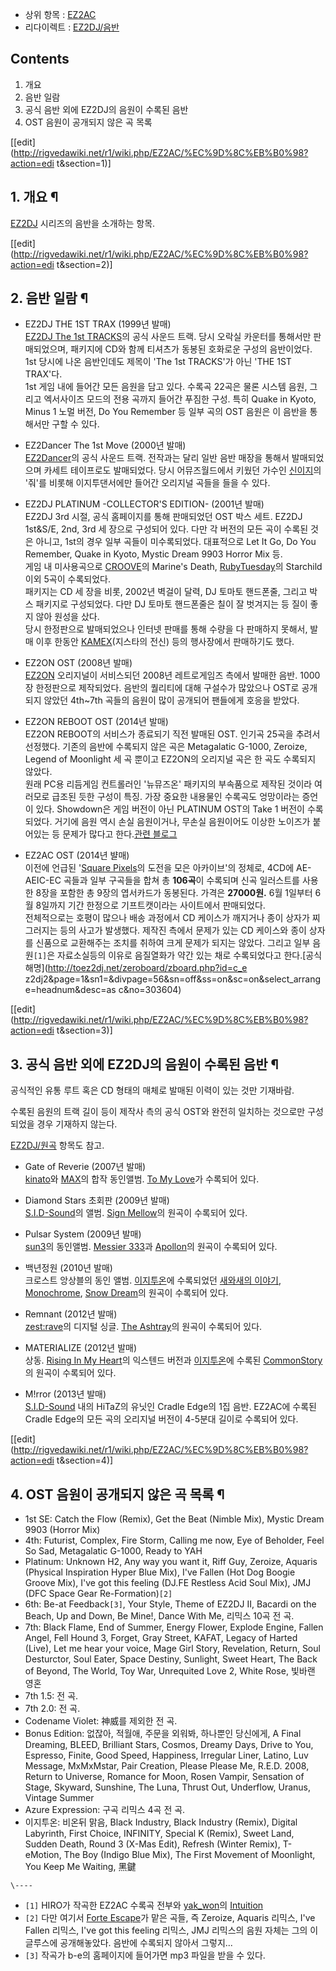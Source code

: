   * 상위 항목 : [EZ2AC](EZ2AC.md)
  * 리다이렉트 : [EZ2DJ/음반](EZ2DJ/%EC%9D%8C%EB%B0%98.md)  

## Contents

    

1. 개요 
2. 음반 일람 
3. 공식 음반 외에 EZ2DJ의 음원이 수록된 음반 
4. OST 음원이 공개되지 않은 곡 목록 

[[edit](http://rigvedawiki.net/r1/wiki.php/EZ2AC/%EC%9D%8C%EB%B0%98?action=edi
t&section=1)]

## 1. 개요 ¶

[EZ2DJ](EZ2DJ.md) 시리즈의 음반을 소개하는 항목.

  

[[edit](http://rigvedawiki.net/r1/wiki.php/EZ2AC/%EC%9D%8C%EB%B0%98?action=edi
t&section=2)]

## 2. 음반 일람 ¶

  * EZ2DJ THE 1ST TRAX (1999년 발매)  
[EZ2DJ The 1st TRACKS](EZ2DJ%20The%201st%20TRACKS.md)의 공식 사운드 트랙. 당시 오락실
카운터를 통해서만 판매되었으며, 패키지에 CD와 함께 티셔츠가 동봉된 호화로운 구성의 음반이었다. 1st 당시에 나온 음반인데도 제목이
'The 1st TRACKS'가 아닌 'THE 1ST TRAX'다.  
1st 게임 내에 들어간 모든 음원을 담고 있다. 수록곡 22곡은 물론 시스템 음원, 그리고 엑서사이즈 모드의 전용 곡까지 들어간 푸짐한
구성. 특히 Quake in Kyoto, Minus 1 노멀 버전, Do You Remember 등 일부 곡의 OST 음원은 이 음반을
통해서만 구할 수 있다.  

  * EZ2Dancer The 1st Move (2000년 발매)  
[EZ2Dancer](EZ2Dancer.md)의 공식 사운드 트랙. 전작과는 달리 일반 음반 매장을 통해서 발매되었으며 카세트
테이프로도 발매되었다. 당시 어뮤즈월드에서 키웠던 가수인 [신이지](%EC%8B%A0%EC%9D%B4%EC%A7%80.md)의 '줘'를
비롯해 이지투댄서에만 들어간 오리지널 곡들을 들을 수 있다.  

  * EZ2DJ PLATINUM -COLLECTOR'S EDITION- (2001년 발매)  
EZ2DJ 3rd 시절, 공식 홈페이지를 통해 판매되었던 OST 박스 세트. EZ2DJ 1st&S/E, 2nd, 3rd 세 장으로 구성되어
있다. 다만 각 버전의 모든 곡이 수록된 것은 아니고, 1st의 경우 일부 곡들이 미수록되었다. 대표적으로 Let It Go, Do You
Remember, Quake in Kyoto, Mystic Dream 9903 Horror Mix 등.  
게임 내 미사용곡으로 [CROOVE](CROOVE.md)의 Marine's Death, [RubyTuesday](Ruby%20Tuesday.md)의 Starchild 이외 5곡이 수록되었다.  
패키지는 CD 세 장을 비롯, 2002년 벽걸이 달력, DJ 토마토 핸드폰줄, 그리고 박스 패키지로 구성되었다. 다만 DJ 토마토 핸드폰줄은
칠이 잘 벗겨지는 등 질이 좋지 않아 원성을 샀다.  
당시 한정판으로 발매되었으나 인터넷 판매를 통해 수량을 다 판매하지 못해서, 발매 이후 한동안 [KAMEX](KAMEX.md)(지스타의
전신) 등의 행사장에서 판매하기도 했다.  

  * EZ2ON OST (2008년 발매)  
[EZ2ON](EZ2ON.md) 오리지널이 서비스되던 2008년 레트로게임즈 측에서 발매한 음반. 1000장 한정판으로 제작되었다.
음반의 퀄리티에 대해 구설수가 많았으나 OST로 공개되지 않았던 4th~7th 곡들의 음원이 많이 공개되어 팬들에게 호응을 받았다.  

  * EZ2ON REBOOT OST (2014년 발매)  
EZ2ON REBOOT의 서비스가 종료되기 직전 발매된 OST. 인기곡 25곡을 추려서 선정했다. 기존의 음반에 수록되지 않은 곡은
Metagalatic G-1000, Zeroize, Legend of Moonlight 세 곡 뿐이고 EZ2ON의 오리지널 곡은 한 곡도
수록되지 않았다.  
원래 PC용 리듬게임 컨트롤러인 '뉴뮤즈온' 패키지의 부속품으로 제작된 것이라 여러모로 급조된 듯한 구성이 특징. 가장 중요한 내용물인
수록곡도 엉망이라는 증언이 있다. Showdown은 게임 버전이 아닌 PLATINUM OST의 Take 1 버전이 수록되었다. 거기에 음원
역시 손실 음원이거나, 무손실 음원이어도 이상한 노이즈가 붙어있는 등 문제가 많다고 한다.[관련
블로그](http://ahqhdahtnf.blog.me/110189653693)  

  * EZ2AC OST (2014년 뱔매)  
이전에 언급된 '[Square Pixels](Square%20Pixels.md)의 도전을 모은 아카이브'의 정체로, 4CD에 AE-
AEIC-EC 곡들과 일부 구곡들을 합쳐 총 **106곡**이 수록되며 신곡 일러스트를 사용한 8장을 포함한 총 9장의 엽서카드가 동봉된다.
가격은 **27000원.** 6월 1일부터 6월 8일까지 기간 한정으로 기프트캣이라는 사이트에서 판매되었다.  
전체적으로는 호평이 많으나 배송 과정에서 CD 케이스가 깨지거나 종이 상자가 찌그러지는 등의 사고가 발생했다. 제작진 측에서 문제가 있는
CD 케이스와 종이 상자를 신품으로 교환해주는 조치를 취하여 크게 문제가 되지는 않았다. 그리고 일부 음원`[1]`은 자료소실등의 이유로
음질열화가 약간 있는 채로 수록되었다고 한다.[공식해명](http://toez2dj.net/zeroboard/zboard.php?id=c_e
z2dj2&page=1&sn1=&divpage=56&sn=off&ss=on&sc=on&select_arrange=headnum&desc=as
c&no=303604)  

[[edit](http://rigvedawiki.net/r1/wiki.php/EZ2AC/%EC%9D%8C%EB%B0%98?action=edi
t&section=3)]

## 3. 공식 음반 외에 EZ2DJ의 음원이 수록된 음반 ¶

공식적인 유통 루트 혹은 CD 형태의 매체로 발매된 이력이 있는 것만 기재바람.

수록된 음원의 트랙 길이 등이 제작사 측의 공식 OST와 완전히 일치하는 것으로만 구성되었을 경우 기재하지 않는다.

[EZ2DJ/원곡](EZ2DJ/%EC%9B%90%EA%B3%A1.md) 항목도 참고.

  

  * Gate of Reverie (2007년 발매)  
[kinato](nato%28%EC%9E%91%EA%B3%A1%EA%B0%80%29.md)와 [MAX](MAX#s-2.md)의
합작 동인앨범. [To My Love](To%20My%20Love.md)가 수록되어 있다.  

  * Diamond Stars 초회판 (2009년 발매)  
[S.I.D-Sound](S.I.D-Sound.md)의 앨범. [Sign Mellow](Sign%20Mellow.md)의 원곡이
수록되어 있다.  

  * Pulsar System (2009년 발매)  
[sun3](sun3.md)의 동인앨범. [Messier 333](Messier%20333.md)과
[Apollon](Apollon.md)의 원곡이 수록되어 있다.  

  * 백년정원 (2010년 발매)  
크로스트 앙상블의 동인 앨범. [이지투온](%EC%9D%B4%EC%A7%80%ED%88%AC%EC%98%A8.md)에 수록되었던 [새와새의 이야기](%EC%83%88%EC%99%80%20%EC%83%88%EC%9D%98%20%EC%9D%B4%EC%95%BC%EA%B8%B0.md), [Monochrome](Monochrome.md), [Snow Dream](Snow%20Dream.md)의 원곡이
수록되어 있다.  

  * Remnant (2012년 발매)  
[zest:rave](zest%3Arave.md)의 디지털 싱글. [The Ashtray](The%20Ashtray.md)의
원곡이 수록되어 있다.  

  * MATERIALIZE (2012년 발매)  
상동. [Rising In My Heart](Rising%20In%20My%20Heart.md)의 익스텐드 버전과
[이지투온](%EC%9D%B4%EC%A7%80%ED%88%AC%EC%98%A8.md)에 수록된 [CommonStory](Common%20Story.md)의 원곡이 수록되어 있다.  

  * M!rror (2013년 발매)  
[S.I.D-Sound](S.I.D-Sound.md) 내의 HiTaZ의 유닛인 Cradle Edge의 1집 음반. EZ2AC에 수록된
Cradle Edge의 모든 곡의 오리지널 버전이 4-5분대 길이로 수록되어 있다.  

[[edit](http://rigvedawiki.net/r1/wiki.php/EZ2AC/%EC%9D%8C%EB%B0%98?action=edi
t&section=4)]

## 4. OST 음원이 공개되지 않은 곡 목록 ¶

  * 1st SE: Catch the Flow (Remix), Get the Beat (Nimble Mix), Mystic Dream 9903 (Horror Mix)
  * 4th: Futurist, Complex, Fire Storm, Calling me now, Eye of Beholder, Feel So Sad, Metagalatic G-1000, Ready to YAH
  * Platinum: Unknown H2, Any way you want it, Riff Guy, Zeroize, Aquaris (Physical Inspiration Hyper Blue Mix), I've Fallen (Hot Dog Boogie Groove Mix), I've got this feeling (DJ.FE Restless Acid Soul Mix), JMJ (DFC Space Gear Re-Formation)`[2]`
  * 6th: Be-at Feedback`[3]`, Your Style, Theme of EZ2DJ II, Bacardi on the Beach, Up and Down, Be Mine!, Dance With Me, 리믹스 10곡 전 곡.
  * 7th: Black Flame, End of Summer, Energy Flower, Explode Engine, Fallen Angel, Fell Hound 3, Forget, Gray Street, KAFAT, Legacy of Harted (Live), Let me hear your voice, Mage Girl Story, Revelation, Return, Soul Desturctor, Soul Eater, Space Destiny, Sunlight, Sweet Heart, The Back of Beyond, The World, Toy War, Unrequited Love 2, White Rose, 빛바랜 영혼
  * 7th 1.5: 전 곡.
  * 7th 2.0: 전 곡.
  * Codename Violet: 神威를 제외한 전 곡.
  * Bonus Edition: 없잖아, 적월애, 주문을 외워봐, 하나뿐인 당신에게, A Final Dreaming, BLEED, Brilliant Stars, Cosmos, Dreamy Days, Drive to You, Espresso, Finite, Good Speed, Happiness, Irregular Liner, Latino, Luv Message, MxMxMstar, Pair Creation, Please Please Me, R.E.D. 2008, Return to Universe, Romance for Moon, Rosen Vampir, Sensation of Stage, Skyward, Sunshine, The Luna, Thrust Out, Underflow, Uranus, Vintage Summer
  * Azure Expression: 구곡 리믹스 4곡 전 곡.
  * 이지투온: 비온뒤 맑음, Black Industry, Black Industry (Remix), Digital Labyrinth, First Choice, INFINITY, Special K (Remix), Sweet Land, Sudden Death, Round 3 (X-Mas Edit), Refresh (Winter Remix), T-eMotion, The Boy (Indigo Blue Mix), The First Movement of Moonlight, You Keep Me Waiting, 黑鍵

`\----`

  * `[1]` HIRO가 작곡한 EZ2AC 수록곡 전부와 [yak_won](yak_won.md)의 [Intuition](Intuition.md)
  * `[2]` 다만 여기서 [Forte Escape](Forte%20Escape.md)가 맡은 곡들, 즉 Zeroize, Aquaris 리믹스, I've Fallen 리믹스, I've got this feeling 리믹스, JMJ 리믹스의 음원 자체는 그의 이글루스에 공개해놓았다. 음반에 수록되지 않아서 그렇지...
  * `[3]` 작곡가 b-e의 홈페이지에 들어가면 mp3 파일을 받을 수 있다.

